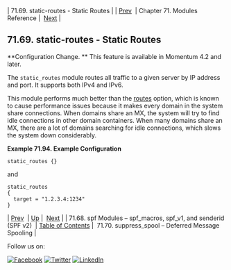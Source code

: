 | 71.69. static-routes - Static Routes |
| [Prev](modules.spf.php)  | Chapter 71. Modules Reference |  [Next](modules.suppress_spool.php) |

## 71.69. static-routes - Static Routes

<a class="indexterm" name="idp23182208"></a>

**Configuration Change. ** This feature is available in Momentum 4.2 and later.

The `static_routes` module routes all traffic to a given server by IP address and port. It supports both IPv4 and IPv6.

This module performs much better than the [routes](conf.ref.routes.php "routes") option, which is known to cause performance issues because it makes every domain in the system share connections. When domains share an MX, the system will try to find idle connections in other domain containers. When many domains share an MX, there are a lot of domains searching for idle connections, which slows the system down considerably.

<a name="modules.static_routes.example"></a>

**Example 71.94. Example Configuration**

`static_routes {}`

and

```
static_routes
{
  target = "1.2.3.4:1234"
}
```

| [Prev](modules.spf.php)  | [Up](modules.php) |  [Next](modules.suppress_spool.php) |
| 71.68. spf Modules – spf_macros, spf_v1, and senderid (SPF v2)  | [Table of Contents](index.php) |  71.70. suppress_spool – Deferred Message Spooling |

Follow us on:

[![Facebook](https://support.messagesystems.com/images/icon-facebook.png)](http://www.facebook.com/messagesystems) [![Twitter](https://support.messagesystems.com/images/icon-twitter.png)](http://twitter.com/#!/MessageSystems) [![LinkedIn](https://support.messagesystems.com/images/icon-linkedin.png)](http://www.linkedin.com/company/message-systems)